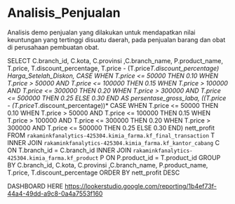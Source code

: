 # Analisis_Penjualan
Analisis demo penjualan yang dilakukan untuk mendapatkan nilai keuntungan yang tertinggi disuatu daerah, pada penjualan barang dan obat di perusahaan pembuatan obat.

SELECT 
  C.branch_id, C.kota, C.provinsi ,C.branch_name,
  P.product_name,
  T.price, T.discount_percentage, 
  T.price - (T.price*T.discount_percentage) Harga_Setelah_Diskon,
  CASE 
    WHEN T.price <= 50000 THEN 0.10
    WHEN T.price > 50000 AND T.price <= 100000 THEN 0.15
    WHEN T.price > 100000 AND T.price <= 300000 THEN 0.20
    WHEN T.price > 300000 AND T.price <= 500000 THEN 0.25
  ELSE 0.30
  END AS persentase_gross_laba,
  ((T.price - (T.price*T.discount_percentage))* 
  CASE 
    WHEN T.price <= 50000 THEN 0.10
    WHEN T.price > 50000 AND T.price <= 100000 THEN 0.15
    WHEN T.price > 100000 AND T.price <= 300000 THEN 0.20
    WHEN T.price > 300000 AND T.price <= 500000 THEN 0.25
  ELSE 0.30
  END) nett_profit
FROM
  `rakaminkfanalytics-425304.kimia_farma.kf_final_transaction` T
INNER JOIN
  `rakaminkfanalytics-425304.kimia_farma.kf_kantor_cabang` C 
ON 
  T.branch_id = C.branch_id
INNER JOIN
`rakaminkfanalytics-425304.kimia_farma.kf_product` P
ON
  P.product_id = T.product_id
GROUP BY 
  C.branch_id, C.kota, C.provinsi ,C.branch_name,
  P.product_name,
  T.price, T.discount_percentage
ORDER BY nett_profit DESC

DASHBOARD HERE
https://lookerstudio.google.com/reporting/1b4ef73f-44a4-49dd-a9c8-0a4a7553f160
